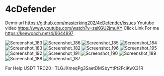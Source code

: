 # 4cDefender
Demo url https://github.com/masterking202/4cDefender/issues
Youtube video https://www.youtube.com/watch?v=zeKGU2jmuXY
Click Link For me https://keewoach.net/4/6644997


![Screenshot_183](https://github.com/masterking202/4cDefender/assets/151790790/0e710f94-6f3b-4cfb-8e03-4a40bdd73879)
![Screenshot_186](https://github.com/masterking202/4cDefender/assets/151790790/ead20d7a-9dc4-4ea3-9a47-ada967b41a72)
![Screenshot_185](https://github.com/masterking202/4cDefender/assets/151790790/bd2cf2fd-c8b7-4659-802d-0d0e0235c431)
![Screenshot_184](https://github.com/masterking202/4cDefender/assets/151790790/b9b73970-94f6-4386-a257-b0fef643d4cd)
![Screenshot_183](https://github.com/masterking202/4cDefender/assets/151790790/2a233d62-4086-4e5e-8f3e-b606b5f34082)
![Screenshot_182](https://github.com/masterking202/4cDefender/assets/151790790/f7622c40-21c4-4b62-a1d3-22117a054886)
![Screenshot_196](https://github.com/masterking202/4cDefender/assets/151790790/dbf38970-48c3-4b3c-aeda-2c88f86e8b54)
![Screenshot_195](https://github.com/masterking202/4cDefender/assets/151790790/fcaac04c-fe4b-4392-b4e9-c1d4c832813c)
![Screenshot_192](https://github.com/masterking202/4cDefender/assets/151790790/dcaf2e24-b4a1-4b4f-8bcf-4ed0a9ccbd88)
![Screenshot_191](https://github.com/masterking202/4cDefender/assets/151790790/90565a38-0281-4507-b1d6-b6e66a13a0d7)
![Screenshot_190](https://github.com/masterking202/4cDefender/assets/151790790/2f91b0f7-63b9-4c1c-9010-d418d0ec2ca1)
![Screenshot_189](https://github.com/masterking202/4cDefender/assets/151790790/1f380382-7269-43ba-9d0b-92fbcbb310e1)
![Screenshot_188](https://github.com/masterking202/4cDefender/assets/151790790/960e7d34-4807-4c32-b472-732252b63a75)
![Screenshot_187](https://github.com/masterking202/4cDefender/assets/151790790/a2576911-5893-4d13-98ed-171998787a69)

For Help
USDT TRC20 : TLGJXmeqPg3SaetDMSbyYtPt2FciKwX31R
